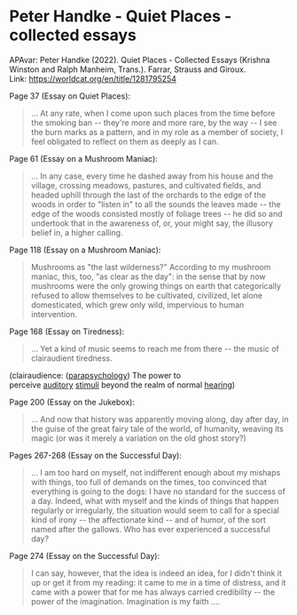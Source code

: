 # Peter Handke - Quiet Places - collected essays

APAvar: Peter Handke (2022). Quiet Places - Collected Essays (Krishna Winston and Ralph Manheim, Trans.). Farrar, Strauss and Giroux.  
Link: <https://worldcat.org/en/title/1281795254>

Page 37 (Essay on Quiet Places):

> ... At any rate, when I come upon such places from the time before the smoking ban -- they're more and more rare, by the way -- I see the burn marks as a pattern, and in my role as a member of society, I feel obligated to reflect on them as deeply as I can.

Page 61 (Essay on a Mushroom Maniac):

> ... In any case, every time he dashed away from his house and the village, crossing meadows, pastures, and cultivated fields, and headed uphill through the last of the orchards to the edge of the woods in order to "listen in" to all the sounds the leaves made -- the edge of the woods consisted mostly of foliage trees -- he did so and undertook that in the awareness of, or, your might say, the illusory belief in, a higher calling.

Page 118 (Essay on a Mushroom Maniac):

> Mushrooms as "the last wilderness?" According to my mushroom maniac, this, too, "as clear as the day": in the sense that by now mushrooms were the only growing things on earth that categorically refused to allow themselves to be cultivated, civilized, let alone domesticated, which grew only wild, impervious to human intervention.

Page 168 (Essay on Tiredness):

> ... Yet a kind of music seems to reach me from there -- the music of clairaudient tiredness. 

   (clairaudience: ([parapsychology](https://en.wiktionary.org/wiki/parapsychology "parapsychology")) The power to perceive [auditory](https://en.wiktionary.org/wiki/auditory "auditory") [stimuli](https://en.wiktionary.org/wiki/stimuli "stimuli") beyond the realm of normal [hearing](https://en.wiktionary.org/wiki/hearing "hearing"))

Page 200 (Essay on the Jukebox):

 > ... And now that history was apparently moving along, day after day, in the guise of the great fairy tale of the world, of humanity, weaving its magic (or was it merely a variation on the old ghost story?)
 
 Pages 267-268 (Essay on the Successful Day):

> ... I am too hard on myself, not indifferent enough about my mishaps with things, too full of demands on the times, too convinced that everything is going to the dogs: I have no standard for the success of a day. Indeed, what with myself and the kinds of things that happen regularly or irregularly, the situation would seem to call for a special kind of irony -- the affectionate kind -- and of humor, of the sort named after the gallows. Who has ever experienced a successful day?

Page 274 (Essay on the Successful Day):

> I can say, however, that the idea is indeed an idea, for I didn't think it up or get it from my reading: it came to me in a time of distress, and it came with a power that for me has always carried credibility -- the power of the imagination. Imagination is my faith ....

